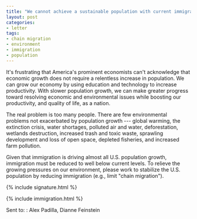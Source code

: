 ```yaml
---
title: "We cannot achieve a sustainable population with current immigration levels"
layout: post
categories:
- letter
tags:
- chain migration
- environment
- immigration
- population
---
```


It's frustrating that America's prominent economists can't acknowledge that economic growth does not require a relentless increase in population. We can grow our economy by using education and technology to increase productivity. With slower population growth, we can make greater progress toward resolving economic and environmental issues while boosting our productivity, and quality of life, as a nation.

The real problem is too many people. There are few environmental problems not exacerbated by population growth --- global warming, the extinction crisis, water shortages, polluted air and water, deforestation, wetlands destruction, increased trash and toxic waste, sprawling development and loss of open space, depleted fisheries, and increased farm pollution.

Given that immigration is driving almost all U.S. population growth, immigration must be reduced to well below current levels. To relieve the growing pressures on our environment, please work to stabilize the U.S. population by reducing immigration (e.g., limit "chain migration").

{% include signature.html %}

{% include immigration.html %}

Sent to:
: Alex Padilla, Dianne Feinstein
